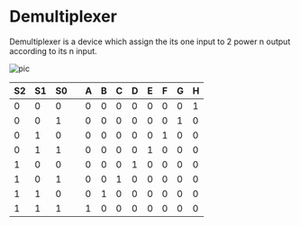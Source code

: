 # Demultiplexer

Demultiplexer is a device which assign the its one input to 2 power n output according to its n input.

![pic](https://user-images.githubusercontent.com/96820094/221629826-6f93bb09-082b-40ef-88ce-416d085832d9.png)

| S2 | S1 | S0 || A | B | C | D | E | F | G | H |
| --- | --- | --- | --- | --- | --- | --- | --- | --- | --- | --- | --- | 
| 0 | 0 | 0 | | 0 | 0 | 0 | 0 | 0 | 0 | 0 | 1 | 
| 0 | 0 | 1 | | 0 | 0 | 0 | 0 | 0 | 0 | 1 | 0 | 
| 0 | 1 | 0 | | 0 | 0 | 0 | 0 | 0 | 1 | 0 | 0 | 
| 0 | 1 | 1 | | 0 | 0 | 0 | 0 | 1 | 0 | 0 | 0 | 
| 1 | 0 | 0 | | 0 | 0 | 0 | 1 | 0 | 0 | 0 | 0 | 
| 1 | 0 | 1 | | 0 | 0 | 1 | 0 | 0 | 0 | 0 | 0 | 
| 1 | 1 | 0 | | 0 | 1 | 0 | 0 | 0 | 0 | 0 | 0 | 
| 1 | 1 | 1 | | 1 | 0 | 0 | 0 | 0 | 0 | 0 | 0 | 

